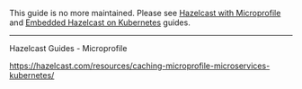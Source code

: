 This guide is no more maintained. Please see [Hazelcast with Microprofile](https://guides.hazelcast.org/hazelcast-embedded-microprofile) and [Embedded Hazelcast on Kubernetes](https://guides.hazelcast.org/kubernetes-embedded/) guides.

---

Hazelcast Guides - Microprofile

https://hazelcast.com/resources/caching-microprofile-microservices-kubernetes/
